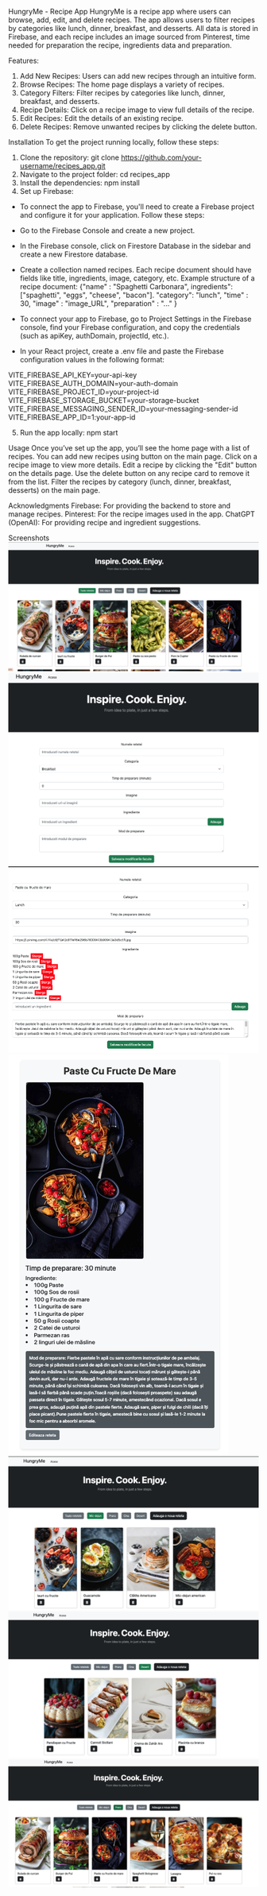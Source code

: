 HungryMe - Recipe App
HungryMe is a recipe app where users can browse, add, edit, and delete recipes. The app allows users to filter recipes by categories like lunch, dinner, breakfast, and desserts. All data is stored in Firebase, and each recipe includes an image sourced from Pinterest, time needed for preparation the recipe, ingredients data and preparation.

Features:

1. Add New Recipes: Users can add new recipes through an intuitive form.
2. Browse Recipes: The home page displays a variety of recipes.
3. Category Filters: Filter recipes by categories like lunch, dinner, breakfast, and desserts.
4. Recipe Details: Click on a recipe image to view full details of the recipe.
5. Edit Recipes: Edit the details of an existing recipe.
6. Delete Recipes: Remove unwanted recipes by clicking the delete button.

Installation
To get the project running locally, follow these steps:

1. Clone the repository: git clone https://github.com/your-username/recipes_app.git
2. Navigate to the project folder: cd recipes_app
3. Install the dependencies: npm install
4. Set up Firebase:

- To connect the app to Firebase, you'll need to create a Firebase project and configure it for your application. Follow these steps:
- Go to the Firebase Console and create a new project.
- In the Firebase console, click on Firestore Database in the sidebar and create a new Firestore database.
- Create a collection named recipes. Each recipe document should have fields like title, ingredients, image, category, etc.
  Example structure of a recipe document:
  {"name" : "Spaghetti Carbonara",
  ingredients": ["spaghetti", "eggs", "cheese", "bacon"].
  "category": "lunch",
  "time" : 30,
  "image" : "image_URL",
  "preparation" : "..."
  }

- To connect your app to Firebase, go to Project Settings in the Firebase console, find your Firebase configuration, and copy the credentials (such as apiKey, authDomain, projectId, etc.).
- In your React project, create a .env file and paste the Firebase configuration values in the following format:

VITE_FIREBASE_API_KEY=your-api-key
VITE_FIREBASE_AUTH_DOMAIN=your-auth-domain
VITE_FIREBASE_PROJECT_ID=your-project-id
VITE_FIREBASE_STORAGE_BUCKET=your-storage-bucket
VITE_FIREBASE_MESSAGING_SENDER_ID=your-messaging-sender-id
VITE_FIREBASE_APP_ID=1:your-app-id

5. Run the app locally: npm start

Usage
Once you’ve set up the app, you’ll see the home page with a list of recipes.
You can add new recipes using button on the main page.
Click on a recipe image to view more details.
Edit a recipe by clicking the "Edit" button on the details page.
Use the delete button on any recipe card to remove it from the list.
Filter the recipes by category (lunch, dinner, breakfast, desserts) on the main page.

Acknowledgments
Firebase: For providing the backend to store and manage recipes.
Pinterest: For the recipe images used in the app.
ChatGPT (OpenAI): For providing recipe and ingredient suggestions.

Screenshots
![Home Page](screenshots/Home.png)
![Add new recipe Page](screenshots/Add_new_recipe.png)
![Edit recipe Page](screenshots/Edit_recipe.png)
![Show details Page](screenshots/View_details.png)
![Breakfast category](screenshots/Breakfast.png)
![Dessert category](screenshots/Dessert.png)
![Lunch category](screenshots/Lunch.png)
